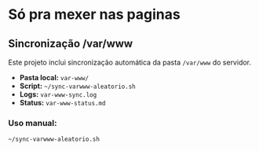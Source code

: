# Só pra mexer nas paginas

## Sincronização /var/www

Este projeto inclui sincronização automática da pasta `/var/www` do servidor.

- **Pasta local:** `var-www/`
- **Script:** `~/sync-varwww-aleatorio.sh`
- **Logs:** `var-www-sync.log`
- **Status:** `var-www-status.md`

### Uso manual:
```bash
~/sync-varwww-aleatorio.sh
```

